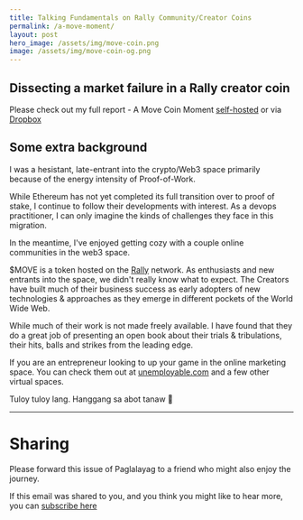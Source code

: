 ```yaml
---
title: Talking Fundamentals on Rally Community/Creator Coins
permalink: /a-move-moment/
layout: post
hero_image: /assets/img/move-coin.png
image: /assets/img/move-coin-og.png
---
```


## Dissecting a market failure in a Rally creator coin

Please check out my full report - A Move Coin Moment [self-hosted](/assets/pdf/move-coin-moment.pdf) or via [Dropbox](https://www.dropbox.com/s/y04q2nh1v32mqdv/A%20MOVE%20coin%20moment.pdf?dl=0)

## Some extra background

I was a hesistant, late-entrant into the crypto/Web3 space primarily because of the energy intensity of Proof-of-Work.  

While Ethereum has not yet completed its full transition over to proof of stake, I continue to follow their developments with interest.  As a devops practitioner, I can only imagine the kinds of challenges they face in this migration.

In the meantime, I've enjoyed getting cozy with a couple online communities in the web3 space.  

$MOVE is a token hosted on the [Rally](https://rally.io) network.  As enthusiasts and new entrants into the space, we didn't really know what to expect.  The Creators have built much of their business success as early adopters of new technologies & approaches as they emerge in different pockets of the World Wide Web.

While much of their work is not made freely available.  I have found that they do a great job of presenting an open book about their trials & tribulations, their hits, balls and strikes from the leading edge.

If you are an entrepreneur looking to up your game in the online marketing space. You can check them out at [unemployable.com](https://unemployable.com)
and a few other virtual spaces.


Tuloy tuloy lang.  Hanggang sa abot tanaw 🖖


---

# Sharing

Please forward this issue of Paglalayag to a friend who might also enjoy the journey.

If this email was shared to you, and you think you might like to hear more, you can [subscribe here](https://ck.paglalayag.net/)